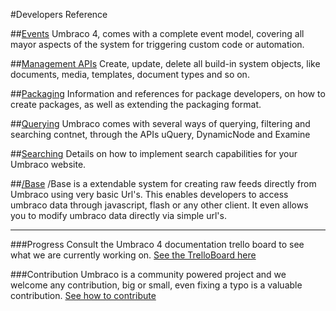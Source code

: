 #Developers Reference


##[Events](Events/index.md)
Umbraco 4, comes with a complete event model, covering all mayor aspects of the system for triggering custom code or automation.  

##[Management APIs](management/index.md)
Create, update, delete all build-in system objects, like documents, media, templates, document types and so on. 

##[Packaging](Packaging/index.md)
Information and references for package developers, on how to create packages, as well as extending the packaging format.

##[Querying](Querying/index.md)
Umbraco comes with several ways of querying, filtering and searching contnet, through the APIs uQuery, DynamicNode and Examine

##[Searching](Searching/index.md)
Details on how to implement search capabilities for your Umbraco website.

##[/Base](Api/Base/Index.md)
/Base is a extendable system for creating raw feeds directly from Umbraco using very basic Url's. This enables developers to access umbraco data through javascript, flash or any other client. It even allows you to modify umbraco data directly via simple url's.



---

###Progress
Consult the Umbraco 4 documentation trello board to see what we are currently working on.
[See the TrelloBoard here](https://trello.com/board/umbraco-4-documentation/4fdb02df8fc3ef067e809e95)

###Contribution
Umbraco is a community powered project and we welcome any contribution, big or small, even fixing a typo is a valuable contribution.
[See how to contribute](https://github.com/umbraco/Umbraco4Docs) 